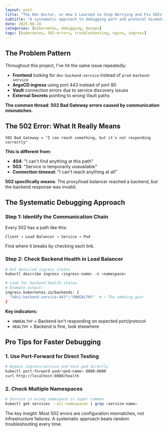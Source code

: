 ```yaml
---
layout: post
title: "The K8s Doctor, or How I Learned to Stop Worrying and Fix 502s"
subtitle: "A systematic approach to debugging port and protocol mismatches"
date: 2025-08-18
categories: [kubernetes, debugging, devops]
tags: [kubernetes, 502-errors, troubleshooting, nginx, ingress]
---
```


## The Problem Pattern

Throughout this project, I've hit the same issue repeatedly:
- **Frontend** looking for `dev-backend-service` instead of `prod-backend-service`
- **ArgoCD ingress** using port 443 instead of port 80
- **Vault** connection errors due to service discovery issues
- **External Secrets** pointing to wrong Vault paths

**The common thread**: **502 Bad Gateway errors caused by communication mismatches.**

## The 502 Error: What It Really Means

```
502 Bad Gateway = "I can reach something, but it's not responding correctly"
```

**This is different from:**
- **404**: "I can't find anything at this path"
- **503**: "Service is temporarily unavailable"  
- **Connection timeout**: "I can't reach anything at all"

**502 specifically means**: The proxy/load balancer reached a backend, but the backend response was invalid.

## The Systematic Debugging Approach

### Step 1: Identify the Communication Chain

Every 502 has a path like this:
```
Client → Load Balancer → Service → Pod
```

Find where it breaks by checking each link.

### Step 2: Check Backend Health in Load Balancer

```bash
# Get detailed ingress status
kubectl describe ingress <ingress-name> -n <namespace>

# Look for backend health status
# Example output:
ingress.kubernetes.io/backends: {
  "k8s1-backend-service-443":"UNHEALTHY"  # ← The smoking gun!
}
```

**Key indicators:**
- `UNHEALTHY` = Backend isn't responding on expected port/protocol
- `HEALTHY` = Backend is fine, look elsewhere

## Pro Tips for Faster Debugging

### 1. **Use Port-Forward for Direct Testing**
```bash
# Bypass ingress/service and test pod directly
kubectl port-forward pod/<pod-name> 8080:8080
curl http://localhost:8080/health
```

### 2. **Check Multiple Namespaces**
```bash
# Service in wrong namespace is super common
kubectl get services --all-namespaces | grep <service-name>
```

The key insight: Most 502 errors are configuration mismatches, not infrastructure failures. A systematic approach beats random troubleshooting every time.
